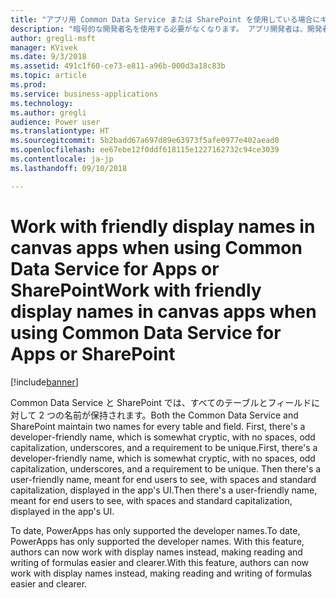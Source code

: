 ```yaml
---
title: "アプリ用 Common Data Service または SharePoint を使用している場合にキャンバス アプリでわかりやすい表示名を使用する"
description: "暗号的な開発者名を使用する必要がなくなります。 アプリ開発者は、開発者ポータルやアプリの UI で表示名を使用できるようになりました。"
author: gregli-msft
manager: KVivek
ms.date: 9/3/2018
ms.assetid: 491c1f60-ce73-e811-a96b-000d3a18c83b
ms.topic: article
ms.prod: 
ms.service: business-applications
ms.technology: 
ms.author: gregli
audience: Power user
ms.translationtype: HT
ms.sourcegitcommit: 5b2badd67a697d89e63973f5afe0977e402aead0
ms.openlocfilehash: ee67ebe12f0ddf618115e1227162732c94ce3039
ms.contentlocale: ja-jp
ms.lasthandoff: 09/10/2018

---
```

# <a name="work-with-friendly-display-names-in-canvas-apps-when-using-common-data-service-for-apps-or-sharepoint"></a><span data-ttu-id="4a4b2-104">Work with friendly display names in canvas apps when using Common Data Service for Apps or SharePoint</span><span class="sxs-lookup"><span data-stu-id="4a4b2-104">Work with friendly display names in canvas apps when using Common Data Service for Apps or SharePoint</span></span>


[!include[banner](../../includes/banner.md)]

<span data-ttu-id="4a4b2-105">Common Data Service と SharePoint では、すべてのテーブルとフィールドに対して 2 つの名前が保持されます。</span><span class="sxs-lookup"><span data-stu-id="4a4b2-105">Both the Common Data Service and SharePoint maintain two names for every table and field.</span></span>  <span data-ttu-id="4a4b2-106">First, there's a developer-friendly name, which is somewhat cryptic, with no spaces, odd capitalization, underscores, and a requirement to be unique.</span><span class="sxs-lookup"><span data-stu-id="4a4b2-106">First, there's a developer-friendly name, which is somewhat cryptic, with no spaces, odd capitalization, underscores, and a requirement to be unique.</span></span> <span data-ttu-id="4a4b2-107">Then there's a user-friendly name, meant for end users to see, with spaces and standard capitalization, displayed in the app's UI.</span><span class="sxs-lookup"><span data-stu-id="4a4b2-107">Then there's a user-friendly name, meant for end users to see, with spaces and standard capitalization, displayed in the app's UI.</span></span>  

<span data-ttu-id="4a4b2-108">To date, PowerApps has only supported the developer names.</span><span class="sxs-lookup"><span data-stu-id="4a4b2-108">To date, PowerApps has only supported the developer names.</span></span> <span data-ttu-id="4a4b2-109">With this feature, authors can now work with display names instead, making reading and writing of formulas easier and clearer.</span><span class="sxs-lookup"><span data-stu-id="4a4b2-109">With this feature, authors can now work with display names instead, making reading and writing of formulas easier and clearer.</span></span>


